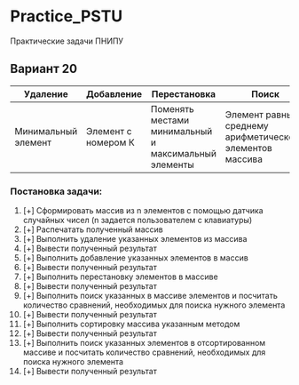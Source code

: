 # Practice_PSTU
Практические задачи ПНИПУ

## Вариант 20

| Удаление            | Добавление          | Перестановка                                         | Поиск                                                     | Сортировка    |
| ------------------- | ------------------- | ---------------------------------------------------- | --------------------------------------------------------- | ------------- |
| Минимальный элемент | Элемент с номером К | Поменять местами минимальный и максимальный элементы | Элемент равный среднему арифметическому элементов массива | Простой выбор |


### Постановка задачи:
1)  [+] Сформировать массив из n элементов с помощью датчика случайных чисел (n задается пользователем с клавиатуры)
2)  [+] Распечатать полученный массив
3)  [+] Выполнить удаление указанных элементов из массива
4)  [+] Вывести полученный результат
5)  [+] Выполнить добавление указанных элементов в массив
6)  [+] Вывести полученный результат
7)  [+] Выполнить перестановку элементов в массиве
8)  [+] Вывести полученный результат
9)  [+] Выполнить поиск указанных в массиве элементов и посчитать количество сравнений, необходимых для поиска нужного элемента
10) [+] Вывести полученный результат
11) [+] Выполнить сортировку массива указанным методом
12) [+] Вывести полученный результат
13) [+] Выполнить поиск указанных элементов в отсортированном массиве и посчитать количество сравнений, необходимых для поиска нужного элемента
14) [+] Вывести полученный результат
